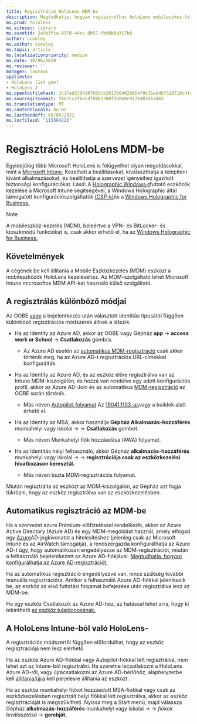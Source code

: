 ```yaml
---
title: Regisztráció HoloLens MDM-be
description: Megtudhatja, hogyan regisztrálhat HoloLens mobileszköz-felügyeletben (MDM) több eszköz egyszerűbb kezelése érdekében.
ms.prod: hololens
ms.sitesec: library
ms.assetid: 2a9b3fca-8370-44ec-8b57-fb98b8d317b0
author: scooley
ms.author: scooley
ms.topic: article
ms.localizationpriority: medium
ms.date: 10/06/2019
ms.reviewer: ''
manager: laurawi
appliesto:
- HoloLens (1st gen)
- HoloLens 2
ms.openlocfilehash: 3c17ad2397d87660cb2013604029864f9c36abdbf520710c4fe5952e3440e3a5
ms.sourcegitcommit: f8e7cc2fbdcdf8962700fd50b9c017bd83d1ad65
ms.translationtype: MT
ms.contentlocale: hu-HU
ms.lasthandoff: 08/05/2021
ms.locfileid: "115664226"
---
```

# <a name="enroll-hololens-in-mdm"></a>Regisztráció HoloLens MDM-be

Egyidejűleg több Microsoft HoloLens is felügyelhet olyan megoldásokkal, mint a [Microsoft Intune.](/intune/windows-holographic-for-business) Kezelheti a beállításokat, kiválaszthatja a telepíteni kívánt alkalmazásokat, és beállíthatja a szervezet igényeihez igazított biztonsági konfigurációkat. Lásd: A [Holographic Windows-t](/intune/windows-holographic-for-business)futtató eszközök kezelése a Microsoft Intune segítségével, a Windows Holographic által támogatott konfigurációszolgáltatók [(CSP-k)](https://msdn.microsoft.com/windows/hardware/commercialize/customize/mdm/configuration-service-provider-reference#hololens)és a [Windows Holographic for Business.](https://msdn.microsoft.com/windows/hardware/commercialize/customize/mdm/policy-configuration-service-provider#hololenspolicies)

> [!NOTE]
> A mobileszköz-kezelés (MDM), beleértve a VPN- és BitLocker- és kioszkmódú funkciókat is, csak akkor érhető el, ha az [Windows Holographic for Business.](hololens1-upgrade-enterprise.md)

## <a name="requirements"></a>Követelmények

 A cégének be kell állítania a Mobile Eszközkezelés (MDM) eszközt a mobileszközök HoloLens kezeléséhez. Az MDM-szolgáltató lehet Microsoft Intune microsoftos MDM API-kat használó külső szolgáltató.
 
## <a name="different-ways-to-enroll"></a>A regisztrálás különböző módjai

Az OOBE [vagy](hololens-identity.md) a bejelentkezés után választott identitás típusától függően különböző regisztrációs módszerek állnak a létezik.

- Ha az Identity az Azure AD, akkor az OOBE vagy Gépház **app**  ->  **access work or School**  ->  **Csatlakozás** gombra.
    - Az Azure AD esetén az [automatikus MDM-regisztráció](hololens-enroll-mdm.md#auto-enrollment-in-mdm) csak akkor történik meg, ha az Azure AD-t regisztrációs URL-címekkel konfigurálták.
     
- Ha az Identity az Azure AD, és az eszköz előre regisztrálva van az Intune MDM-kiszolgálón, és hozzá van rendelve egy adott konfigurációs profil, akkor az Azure AD-Join és az automatikus [MDM-regisztráció](hololens-enroll-mdm.md#auto-enrollment-in-mdm) az OOBE során történik.
    - Más néven [Autopilot-folyamat](hololens2-autopilot.md) Az [19041.1103-as](hololens-release-notes.md#windows-holographic-version-2004)vagy a buildek alatt érhető el.
    

- Ha az Identity az MSA, akkor használja **Gépház Alkalmazás-hozzáférés** munkahelyi vagy iskolai  ->    ->  **Csatlakozás** gombot.
    - Más néven Munkahelyi fiók hozzáadása (AWA) folyamat.
- Ha az Identitás helyi felhasználó, akkor Gépház **alkalmazás-hozzáférés** munkahelyi vagy iskolai  ->    ->  **regisztrációja csak az eszközkezelési hivatkozáson keresztül.**
    - Más néven tiszta MDM-regisztrációs folyamat.

Miután regisztrálta az eszközt az MDM-kiszolgálón, az Gépház azt fogja tükrözni, hogy az eszköz regisztrálva van az eszközkezelésben.

## <a name="auto-enrollment-in-mdm"></a>Automatikus regisztráció az MDM-be

Ha a szervezet azure Prémium-előfizetéssel rendelkezik, akkor az Azure Active Directory (Azure AD) és egy MDM-megoldást használ, amely elfogad egy [Azure](https://azure.microsoft.com/overview/)AD-jogkivonatot a hitelesítéshez (jelenleg csak az Microsoft Intune és az AirWatch támogatja), a rendszergazda konfigurálhatja az Azure AD-t úgy, hogy automatikusan engedélyezze az MDM-regisztrációt, miután a felhasználó bejelentkezett az Azure AD-fiókjával. [Megtudhatja, hogyan konfigurálhatja az Azure AD-regisztrációt.](/mem/intune/enrollment/windows-enroll#enable-windows-10-automatic-enrollment)

Ha az automatikus regisztráció engedélyezve van, nincs szükség további manuális regisztrációra. Amikor a felhasználó Azure AD-fiókkal jelentkezik be, az eszköz az első futtatási folyamat befejezése után regisztrálva lesz az MDM-be.

Ha egy eszköz Csatlakozik az Azure AD-hez, az hatással lehet arra, hogy ki tekinthető [az eszköz tulajdonosának.](security-adminless-os.md#device-owner)

## <a name="unenroll-hololens-from-intune"></a>A HoloLens Intune-ból való HoloLens-

A regisztrációs módszertől függően előfordulhat, hogy az eszköz regisztrációja nem lesz elérhető.

Ha az eszköz Azure AD-fiókkal vagy Autopilot-fiókkal lett regisztrálva, nem lehet azt az Intune-ból regisztrálni. Ha szeretne lecsatlakozni a HoloLens Azure AD-ről, vagy újracsatlakozni az Azure AD-bérlőhöz, alaphelyzetbe kell [állítania/újra](hololens-recovery.md#reset-the-device) kell perjelesre állítania az eszközt.

Ha az eszköz munkahelyi fiókot hozzáadott MSA-fiókkal vagy csak az eszközkezelésben regisztrált helyi fiókkal lett regisztrálva, akkor az eszköz regisztrációját is megszűkítheti. Nyissa meg a Start menü, majd válassza Gépház **alkalmazás-hozzáférés** munkahelyi vagy iskolai  ->    ->  *fiókok leválasztása*  ->  **gombját.**